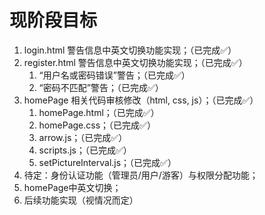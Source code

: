 <h1>现阶段目标</h1>

1. login.html 警告信息中英文切换功能实现；（已完成✅）
2. register.html 警告信息中英文切换功能实现；（已完成✅）
   1. “用户名或密码错误”警告；（已完成✅）
   2. “密码不匹配”警告；（已完成✅）
3. homePage 相关代码审核修改（html, css, js）；（已完成✅）
   1. homePage.html；（已完成✅）
   2. homePage.css；（已完成✅）
   3. arrow.js；（已完成✅）
   4. scripts.js；（已完成✅）
   5. setPictureInterval.js；（已完成✅）
4. 待定：身份认证功能（管理员/用户/游客）与权限分配功能；
5. homePage中英文切换；
6. 后续功能实现（视情况而定）
